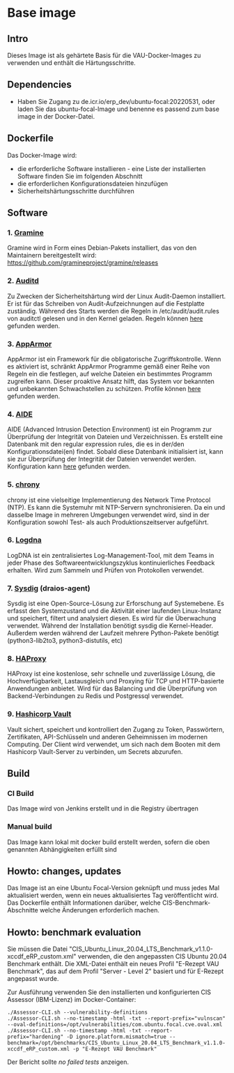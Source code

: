 # Base image

## Intro
Dieses Image ist als gehärtete Basis für die VAU-Docker-Images zu verwenden und enthält die Härtungsschritte.

## Dependencies
* Haben Sie Zugang zu de.icr.io/erp_dev/ubuntu-focal:20220531, oder laden Sie das ubuntu-focal-Image und benenne es passend zum base image in der Docker-Datei.

## Dockerfile
Das Docker-Image wird:
 - die erforderliche Software installieren - eine Liste der installierten Software finden Sie im folgenden Abschnitt
 - die erforderlichen Konfigurationsdateien hinzufügen
 - Sicherheitshärtungsschritte durchführen

## Software

### 1. [Gramine](https://grapheneproject.io)
Gramine wird in Form eines Debian-Pakets installiert, das von den Maintainern bereitgestellt wird:
https://github.com/gramineproject/gramine/releases
### 2. [Auditd](https://man7.org/linux/man-pages/man8/auditd.8.html)
Zu Zwecken der Sicherheitshärtung wird der Linux Audit-Daemon installiert. Er ist für das Schreiben von Audit-Aufzeichnungen auf die Festplatte zuständig.
Während des Starts werden die Regeln in /etc/audit/audit.rules von auditctl gelesen und in den Kernel geladen.
Regeln können [here](files/etc/auditd/rules.d) gefunden werden.
###  3. [AppArmor](https://wiki.debian.org/AppArmor)
AppArmor ist ein Framework für die obligatorische Zugriffskontrolle. Wenn es aktiviert ist, schränkt AppArmor Programme gemäß einer Reihe von Regeln ein
die festlegen, auf welche Dateien ein bestimmtes Programm zugreifen kann.
Dieser proaktive Ansatz hilft, das System vor bekannten und unbekannten Schwachstellen zu schützen.
Profile können [here](files/etc/apparmor.d/) gefunden werden.
### 4. [AIDE](https://aide.github.io)
AIDE (Advanced Intrusion Detection Environment) ist ein Programm zur Überprüfung der Integrität von Dateien und Verzeichnissen.
Es erstellt eine Datenbank mit den regular expression rules, die es in der/den Konfigurationsdatei(en) findet. Sobald diese Datenbank
initialisiert ist, kann sie zur Überprüfung der Integrität der Dateien verwendet werden.
Konfiguration kann [here](files/etc/aide/aide.conf) gefunden werden.
### 5. [chrony](https://chrony.tuxfamily.org)
chrony ist eine vielseitige Implementierung des Network Time Protocol (NTP). Es kann die Systemuhr mit NTP-Servern synchronisieren.
Da ein und dasselbe Image in mehreren Umgebungen verwendet wird, sind in der Konfiguration sowohl Test- als auch Produktionszeitserver aufgeführt.
### 6. [Logdna](https://www.logdna.com)
LogDNA ist ein zentralisiertes Log-Management-Tool, mit dem Teams in jeder Phase des Softwareentwicklungszyklus kontinuierliches Feedback erhalten.
Wird zum Sammeln und Prüfen von Protokollen verwendet.
### 7. [Sysdig](https://sysdig.com) (draios-agent)
Sysdig ist eine Open-Source-Lösung zur Erforschung auf Systemebene. Es erfasst den Systemzustand und die Aktivität einer laufenden Linux-Instanz und speichert, filtert und analysiert diesen.
Es wird für die Überwachung verwendet.
Während der Installation benötigt sysdig die Kernel-Header. Außerdem werden während der Laufzeit mehrere Python-Pakete
benötigt (python3-lib2to3, python3-distutils, etc)
### 8. [HAProxy](http://www.haproxy.org)
HAProxy ist eine kostenlose, sehr schnelle und zuverlässige Lösung, die Hochverfügbarkeit, Lastausgleich und Proxying für TCP
und HTTP-basierte Anwendungen anbietet.
Wird für das Balancing und die Überprüfung von Backend-Verbindungen zu Redis und Postgressql verwendet.
### 9. [Hashicorp Vault](https://www.vaultproject.io)
Vault sichert, speichert und kontrolliert den Zugang zu Token, Passwörtern, Zertifikaten, API-Schlüsseln und anderen Geheimnissen im modernen Computing.
Der Client wird verwendet, um sich nach dem Booten mit dem Hashicorp Vault-Server zu verbinden, um Secrets abzurufen.


## Build
### CI Build
Das Image wird von Jenkins erstellt und in die Registry übertragen

### Manual build
Das Image kann lokal mit docker build erstellt werden, sofern die oben genannten Abhängigkeiten erfüllt sind

## Howto: changes, updates

Das Image ist an eine Ubuntu Focal-Version geknüpft und muss jedes Mal aktualisiert werden, wenn ein neues aktualisiertes Tag veröffentlicht wird.
Das Dockerfile enthält Informationen darüber, welche CIS-Benchmark-Abschnitte welche Änderungen erforderlich machen.

## Howto: benchmark evaluation

Sie müssen die Datei "CIS_Ubuntu_Linux_20.04_LTS_Benchmark_v1.1.0-xccdf_eRP_custom.xml" verwenden, die den angepassten CIS Ubuntu 20.04 Benchmark enthält.
Die XML-Datei enthält ein neues Profil "E-Rezept VAU Benchmark", das auf dem Profil "Server - Level 2" basiert und für E-Rezept angepasst wurde.


Zur Ausführung verwenden Sie den installierten und konfigurierten CIS Assessor (IBM-Lizenz) im Docker-Container:

```
./Assessor-CLI.sh --vulnerability-definitions
./Assessor-CLI.sh --no-timestamp -html -txt --report-prefix="vulnscan" --oval-definitions=/opt/vulnerabilities/com.ubuntu.focal.cve.oval.xml
./Assessor-CLI.sh --no-timestamp -html -txt --report-prefix="hardening" -D ignore.platform.mismatch=true --benchmark=/opt/benchmarks/CIS_Ubuntu_Linux_20.04_LTS_Benchmark_v1.1.0-xccdf_eRP_custom.xml -p "E-Rezept VAU Benchmark"
```

Der Bericht sollte *no failed tests* anzeigen.
